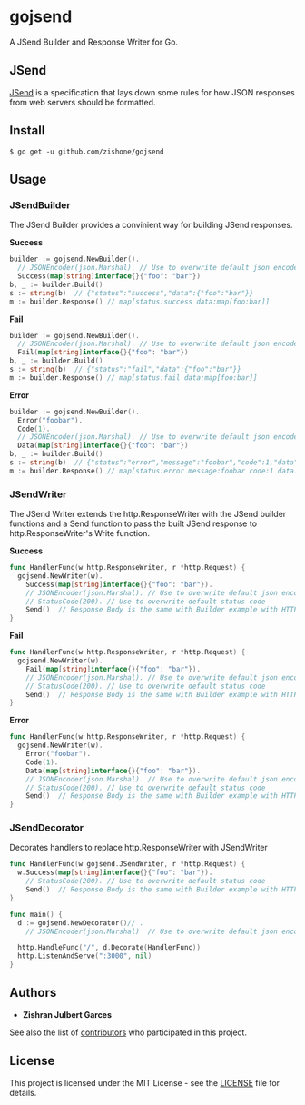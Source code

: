 # gojsend
A JSend Builder and Response Writer for Go.

## JSend
[JSend](https://github.com/omniti-labs/jsend) is a specification that lays down some rules for how JSON responses from web servers should be formatted.

## Install
```shell
$ go get -u github.com/zishone/gojsend
```

## Usage
### JSendBuilder
The JSend Builder provides a convinient way for building JSend responses.

**Success**
```go
builder := gojsend.NewBuilder().
  // JSONEncoder(json.Marshal). // Use to overwrite default json encoder
  Success(map[string]interface{}{"foo": "bar"})
b, _ := builder.Build()
s := string(b)  // {"status":"success","data":{"foo":"bar"}}
m := builder.Response() // map[status:success data:map[foo:bar]]
```

**Fail**
```go
builder := gojsend.NewBuilder().
  // JSONEncoder(json.Marshal). // Use to overwrite default json encoder
  Fail(map[string]interface{}{"foo": "bar"})
b, _ := builder.Build()
s := string(b)  // {"status":"fail","data":{"foo":"bar"}}
m := builder.Response() // map[status:fail data:map[foo:bar]]
```

**Error**
```go
builder := gojsend.NewBuilder().
  Error("foobar").
  Code(1).
  // JSONEncoder(json.Marshal). // Use to overwrite default json encoder
  Data(map[string]interface{}{"foo": "bar"})
b, _ := builder.Build()
s := string(b)  // {"status":"error","message":"foobar","code":1,"data":{"foo":"bar"}}
m := builder.Response() // map[status:error message:foobar code:1 data:map[foo:bar]]
```

### JSendWriter
The JSend Writer extends the http.ResponseWriter with the JSend builder functions and a Send function to pass the built JSend response to http.ResponseWriter's Write function.

**Success**
```go
func HandlerFunc(w http.ResponseWriter, r *http.Request) {
  gojsend.NewWriter(w).
    Success(map[string]interface{}{"foo": "bar"}).
    // JSONEncoder(json.Marshal). // Use to overwrite default json encoder
    // StatusCode(200). // Use to overwrite default status code
    Send()  // Response Body is the same with Builder example with HTTP Status Code 200
}
```

**Fail**
```go
func HandlerFunc(w http.ResponseWriter, r *http.Request) {
  gojsend.NewWriter(w).
    Fail(map[string]interface{}{"foo": "bar"}).
    // JSONEncoder(json.Marshal). // Use to overwrite default json encoder
    // StatusCode(200). // Use to overwrite default status code
    Send()  // Response Body is the same with Builder example with HTTP Status Code 400
}
```

**Error**
```go
func HandlerFunc(w http.ResponseWriter, r *http.Request) {
  gojsend.NewWriter(w).
    Error("foobar").
    Code(1).
    Data(map[string]interface{}{"foo": "bar"}).
    // JSONEncoder(json.Marshal). // Use to overwrite default json encoder
    // StatusCode(200). // Use to overwrite default status code
    Send()  // Response Body is the same with Builder example with HTTP Status Code 500
}
```

### JSendDecorator
Decorates handlers to replace http.ResponseWriter with JSendWriter
```go
func HandlerFunc(w gojsend.JSendWriter, r *http.Request) {
  w.Success(map[string]interface{}{"foo": "bar"}).
    // StatusCode(200).	// Use to overwrite default status code
    Send()  // Response Body is the same with Builder example with HTTP Status Code 200
}

func main() {
  d := gojsend.NewDecorator()// .
    // JSONEncoder(json.Marshal)  // Use to overwrite default json encoder

  http.HandleFunc("/", d.Decorate(HandlerFunc))
  http.ListenAndServe(":3000", nil)
}
```

## Authors
* **Zishran Julbert Garces**

See also the list of [contributors](https://github.com/zishone/gojsend/contributors) who participated in this project.

## License
This project is licensed under the MIT License - see the [LICENSE](https://github.com/zishone/gojsend/blob/master/LICENSE) file for details.